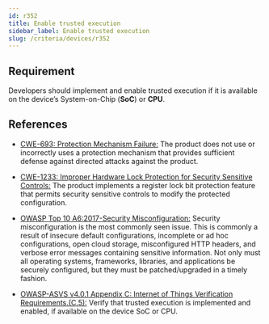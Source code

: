 ```yaml
---
id: r352
title: Enable trusted execution
sidebar_label: Enable trusted execution
slug: /criteria/devices/r352
---
```


## Requirement

Developers should implement and enable trusted execution if it is available
on the device’s System-on-Chip (**SoC**) or **CPU**.

## References

- [CWE-693: Protection Mechanism Failure:](https://cwe.mitre.org/data/definitions/693.html)
The product does not use or incorrectly uses a protection mechanism that
provides sufficient defense against directed attacks against the product.

- [CWE-1233: Improper Hardware Lock Protection for Security Sensitive Controls:](https://cwe.mitre.org/data/definitions/1233.html)
The product implements a register lock bit protection feature that permits
security sensitive controls to modify the protected configuration.

- [OWASP Top 10 A6:2017-Security Misconfiguration:](https://owasp.org/www-project-top-ten/OWASP_Top_Ten_2017/Top_10-2017_A6-Security_Misconfiguration)
Security misconfiguration is the most commonly seen issue.
This is commonly a result of insecure default configurations, incomplete
or ad hoc configurations, open cloud storage, misconfigured HTTP headers,
and verbose error messages containing sensitive information.
Not only must all operating systems, frameworks, libraries, and applications
be securely configured, but they must be patched/upgraded in a timely fashion.

- [OWASP-ASVS v4.0.1 Appendix C: Internet of Things Verification Requirements.(C.5):](https://owasp.org/www-project-application-security-verification-standard/)
Verify that trusted execution is implemented and enabled,
if available on the device SoC or CPU.
